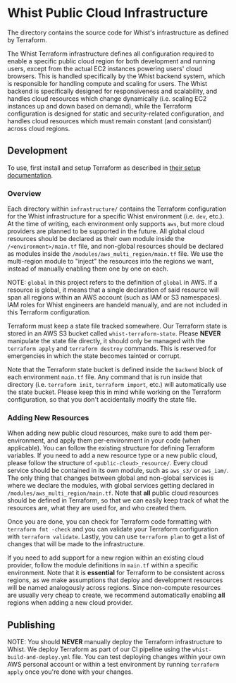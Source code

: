 # Whist Public Cloud Infrastructure

The directory contains the source code for Whist's infrastructure as defined by Terraform.

The Whist Terraform infrastructure defines all configuration required to enable a specific public cloud region for both development and running users, except from the actual EC2 instances powering users' cloud browsers. This is handled specifically by the Whist backend system, which is responsible for handling compute and scaling for users. The Whist backend
is specifically designed for responsiveness and scalability, and handles cloud resources which change dynamically (i.e. scaling EC2 instances up and down based on demand), while the Terraform configuration is designed for static and security-related configuration, and handles cloud resources which must remain constant (and consistant) across cloud regions.

## Development

To use, first install and setup Terraform as described in [their setup documentation](https://learn.hashicorp.com/tutorials/terraform/install-cli).

### Overview

Each directory within `infrastructure/` contains the Terraform configuration for the Whist infrastructure for a specific Whist environment (i.e. `dev`, etc.). At the time of writing, each environment only supports `aws`, but more cloud providers are planned to be supported in the future. All global cloud resources should be declared as their own module inside the `/<environment>/main.tf` file, and non-global resources should be declared as modules inside the `/modules/aws_multi_region/main.tf` file. We use the multi-region module to "inject" the resources into the regions we want, instead of manually enabling them one by one on each.

NOTE: `global` in this project refers to the definition of `global` in AWS. If a resource is global, it means that a single declaration of said resource will span all regions within an AWS account (such as IAM or S3 namespaces). IAM roles for Whist engineers are handeld manually, and are not included in this Terraform configuration.

Terraform must keep a state file tracked somewhere. Our Terraform state is stored in an AWS S3 bucket called `whist-terraform-state`. Please **NEVER** manipulate the state file directly, it should only be managed with the `terraform apply` and `terraform destroy` commands. This is reserved for emergencies in which the state becomes tainted or corrupt.

Note that the Terraform state bucket is defined inside the `backend` block of each environment `main.tf` file. Any command that is run inside that directory (i.e. `terraform init`, `terraform import`, etc.) will automatically use the state bucket. Please keep this in mind while working on the Terraform configuration, so that you don't accidentally modify the state file.

### Adding New Resources

When adding new public cloud resources, make sure to add them per-environment, and apply them per-environment in your code (when applicable). You can follow the existing structure for defining Terraform variables. If you need to add a new resource type or a new public cloud, please follow the structure of `<public-cloud>_resource/`. Every cloud service should be contained in its own module, such as `aws_s3/` or `aws_iam/`. The only thing that changes between global and non-global services is where we declare the modules, with global services getting declared in `/modules/aws_multi_region/main.tf`. Note that **all** public cloud resources should be defined in Terraform, so that we can easily keep track of what the resources are, what they are used for, and who created them.

Once you are done, you can check for Terraform code formatting with `terraform fmt -check` and you can validate your Terraform configuration with `terraform validate`. Lastly, you can use `terraform plan` to get a list of changes that will be made to the infrastructure.

If you need to add support for a new region within an existing cloud provider, follow the module definitions in `main.tf` within a specific environment. Note that it is **essential** for Terraform to be consistent across regions, as we make assumptions that deploy and development resources will be named analogously across regions. Since non-compute resources are usually very cheap to create, we recommend automatically enabling **all** regions when adding a new cloud provider.

## Publishing

NOTE: You should **NEVER** manually deploy the Terraform infrastructure to Whist. We deploy Terraform as part of our CI pipeline using the `whist-build-and-deploy.yml` file. You can test deploying changes within your own AWS personal account or within a test environment by running `terraform apply` once you're done with your changes.
